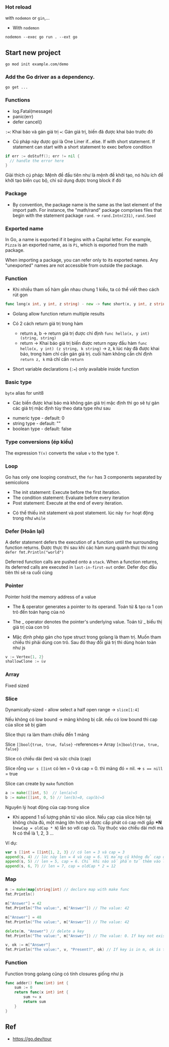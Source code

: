 ### Hot reload

with `nodemon` or `gin`,...

- With `nodemon`

```shell
nodemon --exec go run . --ext go
```

## Start new project

```
go mod init example.com/demo
```

### Add the Go driver as a dependency.

```
go get ...
```

### Functions

- log.Fatal(message)
- panic(err)
- defer cancel()

`:=`: Khai báo và gán giá trị
`=`: Gán giá trị, biến đã được khai báo trước đó

- Cú pháp này được gọi là One Liner if...else. If with short statement. If statement can start with a short statement to exec before condition

```go
if err := doStuff(); err != nil {
  // handle the error here
}
```

Giải thích cú pháp: Mệnh đề đầu tiên như là mệnh đề khởi tạo, nó hữu ích để khởi tạo biến cục bộ, chỉ sử dụng được trong block if đó

### Package

- By convention, the package name is the same as the last element of the import path. For instance, the "math/rand" package comprises files that begin with the statement package `rand`.
  -> `rand.Intn(231)`, `rand.Seed`

### Exported name

In Go, a name is exported if it begins with a Capital letter. For example, `Pizza` is an exported name, as is `Pi`, which is exported from the math package.

When importing a package, you can refer only to its exported names. Any "unexported" names are not accessible from outside the package.

### Function

- Khi nhiều tham số hàm gần nhau chung 1 kiểu, ta có thể viết theo cách rút gọn

```go
func long(x int, y int, z string) - new -> func short(x, y int, z string)
```

- Golang allow function return multiple results

- Có 2 cách return giá trị trong hàm

  - return a, b -> return giá trị được chỉ định `func hello(x, y int) (string, string)`
  - return -> Khai báo giá trị biến được return ngay đầu hàm `func hello(x, y int) (z string, k string)` -> z, k lúc này đã được khai báo, trong hàm chỉ cần gán giá trị. cuối hàm không cần chỉ định `return z, k` mà chỉ cần `return`

- Short variable declarations (`:=`) only available inside function

### Basic type

`byte` alias for unit8

- Các biến được khai báo mà không gán giá trị mặc định thì go sẽ tự gán các giá trị mặc định tùy theo data type như sau

* numeric type - default: 0
* string type - default: ""
* boolean type - default: false

### Type conversions (ép kiểu)

The expression `T(v)` converts the value `v` to the type `T`.

### Loop

Go has only one looping construct, the `for` has 3 components separated by semicolons

- The init statement: Execute before the first iteration. <Optional>
- The condition statement: Evaluate before every iteration
- Post statement: Execute at the end of every iteration. <Optional>

* Có thể thiếu init statement và post statement. lúc này `for` hoạt động trong như `while`

### Defer (Hoãn lại)

A defer statement defers the execution of a function until the surrounding function returns. Được thực thi sau khi các hàm xung quanh thực thi xong
`defer fmt.Println("world")`

Deferred function calls are pushed onto a `stack`. When a function returns, its deferred calls are executed in `last-in-first-out` order. Defer đọc đầu tiên thì sẽ ra cuối cùng

### Pointer

Pointer hold the memory address of a value

- The & operator generates a pointer to its operand. Toán tử & tạo ra 1 con trỏ đến toán hạng của nó

- The _ operator denotes the pointer's underlying value. Toán tử _ biểu thị giá trị của con trỏ

- Mặc định phép gán cho type struct trong golang là tham trị. Muốn tham chiếu thì phải dùng con trỏ. Sau đó thay đổi giá trị thì dùng hoàn toàn như js

```go
v := Vertex{1, 2}
shallowClone := &v
```

### Array

Fixed sized

### Slice

Dynamically-sized - allow select a half open range -> `slice[1:4]`

Nếu không có low bound -> mảng không bị cắt. nếu có low bound thì cap của slice sẽ bị giảm

Slice thực ra làm tham chiếu đến 1 mảng

Slice `[]bool{true, true, false}` -references-> Array `[n]bool{true, true, false}`

Slice có chiều dài (len) và sức chứa (cap)

Slice rỗng `var s []int` có len = 0 và cap = 0. thì mảng đó = nil. => `s == nill` = true

Slice can create by `make` function

```go
a := make([]int, 5)  // len(a)=5
b := make([]int, 0, 5) // len(b)=0, cap(b)=5
```

Nguyên lý hoạt động của cap trong slice

- Khi append 1 số lượng phân tử vào slice. Nếu cap của slice hiện tại không chứa đủ, một mảng lớn hơn sẽ được cấp phát có cap mới gấp <b>\*N</b> (`newCap = oldCap * N`) lần so với cap cũ. Tùy thuộc vào chiều dài mới mà N có thể là 1, 2, 3 ...

Ví dụ:
  ```go
  var s []int = []int{1, 2, 3} // có len = 3 và cap = 3
  append(s, 4) // lúc này len = 4 và cap = 6. Vì mảng cũ không đủ cap để chứa phần tử mới nên 1 mảng mới sẽ được cấp phát có cap * 2 so với mảng cũ
  append(s, 5) // len = 5, cap = 6. Chỉ khi nào số phần tử thêm vào lớn hơn cap - len thì mảng mới mới được cấp phát
  append(s, 6, 7) // len = 7, cap = oldCap * 2 = 12
  ```

### Map
```go
m := make(map[string]int) // declare map with make func
fmt.Println()

m["Answer"] = 42
fmt.Println("The value:", m["Answer"]) // The value: 42

m["Answer"] = 48
fmt.Println("The value:", m["Answer"]) // The value: 42

delete(m, "Answer") // delete a key
fmt.Println("The value:", m["Answer"]) // The value: 0. If key not exist in map

v, ok := m["Answer"]
fmt.Println("The value:", v, "Present?", ok) // If key is in m, ok is true. If not, ok is false.
```

### Function

Function trong golang cũng có tính closures giống như js
```go
func adder() func(int) int {
	sum := 0
	return func(x int) int {
		sum += x
		return sum
	}
}
```

## Ref

- https://go.dev/tour
